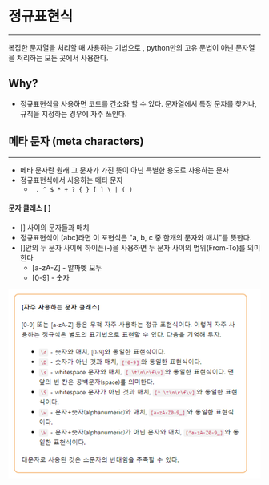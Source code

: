 # 정규표현식
---
복잡한 문자열을 처리할 때 사용하는 기법으로 , python만의 고유 문법이 아닌 문자열을 처리하는 모든 곳에서 사용한다.

## Why?
- 정규표현식을 사용하면 코드를 간소화 할 수 있다. 문자열에서 특정 문자를 찾거나, 규칙을 지정하는 경우에 자주 쓰인다.

## 메타 문자 (meta characters)
---
- 메타 문자란 원래 그 문자가 가진 뜻이 아닌 특별한 용도로 사용하는 문자
- 정규표현식에서 사용하는 메타 문자
  - ``` . ^ $ * + ? { } [ ] \ | ( )```
  
#### 문자 클래스 [ ]
- [] 사이의 문자들과 매치
- 정규표현식이 [abc]라면 이 포현식은 "a, b, c 중 한개의 문자와 매치"를 뜻한다.
- []안의 두 문자 사이에 하이픈(-)을 사용하면 두 문자 사이의 범위(From-To)를 의미한다
  - [a-zA-Z] - 알파벳 모두
  - [0-9] - 숫자

![regularexpressionliteral](../Image/pythonregularexpression.png)
